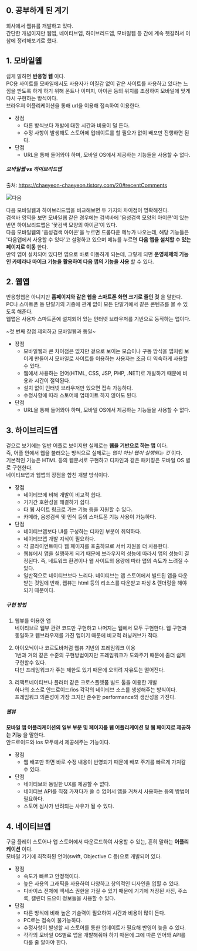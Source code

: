 ## 0. 공부하게 된 계기
회사에서 웹뷰를 개발하고 있다.  
간단한 개념이지만 웹앱, 네이티브앱, 하이브리드앱, 모바일웹 등 간에 계속 헷갈려서 이참에 정리해보기로 했다.  


## 1. 모바일웹
쉽게 말하면 __반응형 웹__ 이다.  
PC용 사이트를 모바일에서도 사용자가 이질감 없이 같은 사이트를 사용하고 있다는 느낌을 받도록 하게 하기 위해 폰트나 이미지, 아이콘 등의 위치를 조정하여 모바일에 맞게 다시 구현하는 방식이다.  
브라우저 어플리케이션을 통해 url을 이용해 접속하여 이용한다.  

* 장점
  * 다른 방식보다 개발에 대한 시간과 비용이 덜 든다.
  * 수정 사항이 발생해도 스토어에 업데이트를 할 필요가 없이 배포만 진행하면 된다.
* 단점
  * URL을 통해 들어와야 하며, 모바일 OS에서 제공하는 기능들을 사용할 수 없다.

##### 모바일웹 vs 하이브리드앱
출처: https://chaeyeon-chaeyeon.tistory.com/20#recentComments  
  
![다음](https://user-images.githubusercontent.com/63287638/170873145-4f068602-f5e0-4558-89d1-8e9ed4c63008.png)  
  
다음 모바일웹과 하이브리드앱을 비교해보면 두 가지의 차이점이 명확해진다.  
검색바 영역을 보면 모바일웹 같은 경우에는 검색바에 '음성검색 모양의 아이콘'이 있는 반면 하이브리드앱은 '꽃검색 모양의 아이콘'이 있다.  
다음 모바일웹의 '음성검색 아이콘'을 누르면 드롭다운 메뉴가 나오는데, 해당 기능들은 '다음앱에서 사용할 수 있다'고 설명하고 있으며 메뉴를 누르면 __다음 앱을 설치할 수 있는 페이지로 이동__ 한다.  
만약 앱이 설치되어 있다면 앱으로 바로 이동하게 되는데, 그렇게 되면 __운영체제의 기능인 카메라나 마이크 기능을 활용하여 다음 앱의 기능을 사용__ 할 수 있다.  


## 2. 웹앱
반응형웹은 아니지만 __홈페이지와 같은 웹을 스마트폰 화면 크기로 줄인 것__ 을 말한다.  
PC나 스마트폰 등 단말기의 기종에 관계 없이 모든 단말기에서 같은 콘텐츠를 볼 수 있도록 해준다.  
웹앱은 사용자 스마트폰에 설치되어 있는 인터넷 브라우저를 기반으로 동작하는 앱이다.  

~첫 번째 장점 제외하고 모바일웹과 동일~
* 장점
  * 모바일웹과 큰 차이점은 없지만 겉으로 보이는 모습이나 구동 방식을 앱처럼 보이게 만들어서 모바일로 사이트를 이용하는 사용자는 조금 더 익숙하게 사용할 수 있다.
  * 웹에서 사용하는 언어(HTML, CSS, JSP, PHP, .NET)로 개발하기 때문에 비용과 시간이 절약된다.
  * 설치 없이 인터넷 브라우저만 있으면 접속 가능하다.
  * 수정사항에 따라 스토어에 업데이트 하지 않아도 된다.
* 단점
  * URL을 통해 들어와야 하며, 모바일 OS에서 제공하는 기능들을 사용할 수 없다.


## 3. 하이브리드앱
겉으로 보기에는 일반 어플로 보이지만 실제로는 __웹을 기반으로 하는 앱__ 이다.  
즉, 어플 안에서 웹을 불러오는 방식으로 실제로는 _앱이 아닌 웹이 실행되는 것_ 이다.  
기본적인 기능은 HTML 등의 웹문서로 구현하고 디자인과 같은 패키징은 모바일 OS 별로 구현한다.  
네이티브앱과 웹앱의 장점을 합친 개발 방식이다.

* 장점
  * 네이티브에 비해 개발이 비교적 쉽다.
  * 기기간 호환성을 해결하기 쉽다.
  * 타 웹 사이트 링크로 가는 기능 등을 지원할 수 있다.
  * 카메라, 음성검색 및 인식 등의 스마트폰 기능 사용이 가능하다.
* 단점
  * 네이티브앱보다 UI를 구성하는 디자인 부분이 취약하다.
  * 네이티브앱 개발 지식이 필요하다.
  * 각 클라이언트마다 웹 페이지를 호출하므로 서버 자원을 더 사용한다.
  * 웹뷰에서 앱을 실행하게 되기 때문에 브라우저의 성능에 따라서 앱의 성능이 결정된다. 즉, 네트워크 환경이나 웹 사이트의 용량에 따라 앱의 속도가 느려질 수 있다.
  * 일반적으로 네이티브보다 느리다. 네이티브는 앱 스토어에서 빌드된 앱을 다운받는 것임에 반해, 웹뷰는 html 등의 리소스를 다운받고 파싱 & 렌더링을 해야되기 때문이다.

##### 구현 방법
1. 웹뷰를 이용한 앱  
네이티브로 웹뷰 관련 코드만 구현하고 나머지는 웹에서 모두 구현한다. 웹 구현과 동일하고 웹브라우저를 가진 앱이기 때문에 비교적 러닝커브가 적다.  

2. 아이오닉이나 코르도바처럼 웹뷰 기반의 프레임워크 이용  
1번과 거의 같은 수준의 구현방법이지만 프레임워크가 도와주기 때문에 좀더 쉽게 구현할수 있다.  
다만 프레임워크가 주는 제한도 있기 때문에 오히려 자유도는 떨어진다.  

3. 리액트네이티브나 플러터 같은 크로스플렛폼 빌드 툴을 이용한 개발  
하나의 소스로 안드로이드/ios 각각의 네이티브 소스를 생성해주는 방식이다.  
프레임워크 의존성이 가장 크지만 준수한 performance와 생산성을 가진다.  

##### 웹뷰
__모바일 앱 어플리케이션의 일부 부분 및 페이지를 웹 어플리케이션 및 웹 페이지로 제공하는 기능__ 을 말한다.  
안드로이드와 ios 모두에서 제공해주는 기능이다.  

* 장점
  * 웹 배포만 하면 바로 수정 내용이 반영되기 때문에 배포 주기를 빠르게 가져갈 수 있다.
* 단점
  * 네이티브와 동일한 UX를 제공할 수 없다.
  * 네이티브 API를 직접 가져다가 쓸 수 없어서 앱을 거쳐서 사용하는 등의 방법이 필요하다.
  * 스토어 심사가 반려되는 사유가 될 수 있다.


## 4. 네이티브앱
구글 플레이 스토어나 앱 스토어에서 다운로드하여 사용할 수 있는, 흔히 말하는 __어플리케이션__ 이다.  
모바일 기기에 최적화된 언어(swift, Objective C 등)으로 개발되어 있다.  

* 장점
  * 속도가 빠르고 안정적이다.
  * 높은 사용의 그래픽을 사용하여 다양하고 창의적인 디자인을 입힐 수 있다.
  * 디바이스 전체에 엑세스 권한을 가질 수 있기 때문에 기기에 저장된 사진, 주소록, 캘린더 드으이 정보들을 사용할 수 있다.
* 단점
  * 다른 방식에 비해 높은 기술력이 필요하여 시간과 비용이 많이 든다.
  * PC로는 접속이 불가능하다.
  * 수정사항이 발생할 시 스토어를 통한 업데이트가 필요해 반영이 늦을 수 있다.
  * 각각의 모바일 OS별로 앱을 개발해줘야 하기 때문에 그에 따른 언어와 API를 다룰 줄 알아야 한다.

